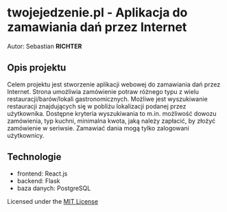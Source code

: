 # twojejedzenie.pl - Aplikacja do zamawiania dań przez Internet

Autor: Sebastian **RICHTER**
## Opis projektu
Celem projektu jest stworzenie aplikacji webowej do zamawiania dań przez Internet. Strona umożliwia zamówienie potraw różnego typu 
z wielu restauracji/barów/lokali gastronomicznych. Możliwe jest wyszukiwanie restauracji znajdujących się w pobliżu lokalizacji podanej przez użytkownika.
Dostępne kryteria wyszukiwania to m.in. możliwość dowozu zamówienia, typ kuchni, minimalna kwota, jaką należy zapłacić, by złożyć zamówienie
w seriwsie. Zamawiać dania mogą tylko zalogowani użytkownicy.
## Technologie
- frontend: React.js
- backend: Flask
- baza danych: PostgreSQL

Licensed under the [MIT License](LICENSE)